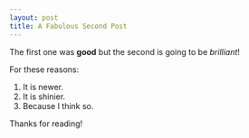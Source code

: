 ```yaml
---
layout: post
title: A Fabulous Second Post
---
```


The first one was **good** but the second is going to be *brilliant*!

For these reasons:
1. It is newer.
2. It is shinier.
3. Because I think so.

Thanks for reading!
